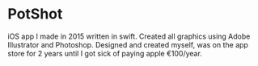 # PotShot
iOS app I made in 2015 written in swift.
Created all graphics using Adobe Illustrator and Photoshop.
Designed and created myself, was on the app store for 2 years until I got sick of paying apple €100/year.
